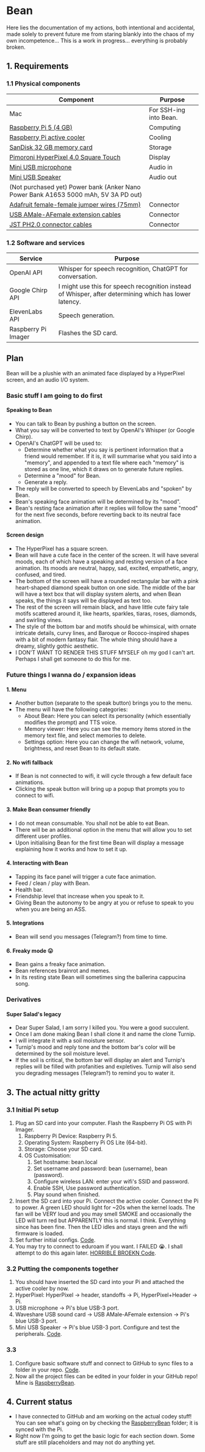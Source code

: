 # Bean
Here lies the documentation of my actions, both intentional and accidental, made solely to prevent future me from staring blankly into the chaos of my own incompetence... This is a work in progress... everything is probably broken.

## 1. Requirements
### 1.1 Physical components
Component | Purpose
--- | ---
Mac | For SSH-ing into Bean.
[Raspberry Pi 5 (4 GB)](https://www.amazon.co.uk/dp/B0CK3L9WD3) | Computing
[Raspberry Pi active cooler](https://www.amazon.co.uk/dp/B0CLXZBR5P) | Cooling
[SanDisk 32 GB memory card](https://www.amazon.co.uk/dp/B06XYHN68L) | Storage
[Pimoroni HyperPixel 4.0 Square Touch](https://www.amazon.co.uk/dp/B07V9K54WV) | Display
[Mini USB microphone](https://www.amazon.co.uk/dp/B0DCZ9M6RV) | Audio in
[Mini USB Speaker](https://www.amazon.co.uk/gp/product/B006RBSHAQ) | Audio out
(Not purchased yet) Power bank (Anker Nano Power Bank A1653 5000 mAh, 5V 3A PD out) |
[Adafruit female-female jumper wires (75mm)](https://www.amazon.co.uk/dp/B071YNFGBR) | Connector
[USB AMale-AFemale extension cables](https://www.amazon.co.uk/dp/B09LYRRQ91) | Connector
[JST PH2.0 connector cables](https://www.amazon.co.uk/dp/B091FHPN1X) | Connector
### 1.2 Software and services
Service | Purpose
--- | ---
OpenAI API | Whisper for speech recognition, ChatGPT for conversation.
Google Chirp API | I might use this for speech recognition instead of Whisper, after determining which has lower latency.
ElevenLabs API | Speech generation.
Raspberry Pi Imager | Flashes the SD card.

## Plan
Bean will be a plushie with an animated face displayed by a HyperPixel screen, and an audio I/O system.
### Basic stuff I am going to do first
#### Speaking to Bean
- You can talk to Bean by pushing a button on the screen.
- What you say will be converted to text by OpenAI's Whisper (or Google Chirp).
- OpenAI's ChatGPT will be used to:
  - Determine whether what you say is pertinent information that a friend would remember. If it is, it will summarise what you said into a "memory", and appended to a text file where each "memory" is stored as one line, which it draws on to generate future replies.
  - Determine a "mood" for Bean.
  - Generate a reply.
- The reply will be converted to speech by ElevenLabs and "spoken" by Bean.
- Bean's speaking face animation will be determined by its "mood".
- Bean's resting face animation after it replies will follow the same "mood" for the next five seconds, before reverting back to its neutral face animation.
#### Screen design
- The HyperPixel has a square screen.
- Bean will have a cute face in the center of the screen. It will have several moods, each of which have a speaking and resting version of a face animation. Its moods are neutral, happy, sad, excited, empathetic, angry, confused, and tired.
- The bottom of the screen will have a rounded rectangular bar with a pink heart-shaped diamond speak button on one side. The middle of the bar will have a text box that will display system alerts, and when Bean speaks, the things it says will be displayed as text too.
- The rest of the screen will remain black, and have little cute fairy tale motifs scattered around it, like hearts, sparkles, tiaras, roses, diamonds, and swirling vines.
- The style of the bottom bar and motifs should be whimsical, with ornate intricate details, curvy lines, and Baroque or Rococo-inspired shapes with a bit of modern fantasy flair. The whole thing should have a dreamy, slightly gothic aesthetic.
- I DON'T WANT TO RENDER THIS STUFF MYSELF oh my god I can't art. Perhaps I shall get someone to do this for me.
### Future things I wanna do / expansion ideas
#### 1. Menu
- Another button (separate to the speak button) brings you to the menu.
- The menu will have the following categories:
  - About Bean: Here you can select its personality (which essentially modifies the prompt) and TTS voice.
  - Memory viewer: Here you can see the memory items stored in the memory text file, and select memories to delete.
  - Settings option: Here you can change the wifi network, volume, brightness, and reset Bean to its default state.
#### 2. No wifi fallback
- If Bean is not connected to wifi, it will cycle through a few default face animations.
- Clicking the speak button will bring up a popup that prompts you to connect to wifi.
#### 3. Make Bean consumer friendly
- I do not mean consumable. You shall not be able to eat Bean.
- There will be an additional option in the menu that will allow you to set different user profiles.
- Upon initialising Bean for the first time Bean will display a message explaining how it works and how to set it up.
#### 4. Interacting with Bean
- Tapping its face panel will trigger a cute face animation.
- Feed / clean / play with Bean.
- Health bar.
- Friendship level that increase when you speak to it.
- Giving Bean the autonomy to be angry at you or refuse to speak to you when you are being an ASS.
#### 5. Integrations
- Bean will send you messages (Telegram?) from time to time.
#### 6. Freaky mode 😛
- Bean gains a freaky face animation.
- Bean references brainrot and memes.
- In its resting state Bean will sometimes sing the ballerina cappucina song.
### Derivatives
#### Super Salad's legacy
- Dear Super Salad, I am sorry I killed you. You were a good succulent.
- Once I am done making Bean I shall clone it and name the clone Turnip.
- I will integrate it with a soil moisture sensor.
- Turnip's mood and reply tone and the bottom bar's color will be determined by the soil moisture level.
- If the soil is critical, the bottom bar will display an alert and Turnip's replies will be filled with profanities and expletives. Turnip will also send you degrading messages (Telegram?) to remind you to water it.

## 3. The actual nitty gritty
### 3.1 Initial Pi setup
1. Plug an SD card into your computer. Flash the Raspberry Pi OS with Pi Imager.
   1. Raspberry Pi Device: Raspberry Pi 5.
   2. Operating System: Raspberry Pi OS Lite (64-bit).
   3. Storage: Choose your SD card.
   4. OS Customisation:
      1. Set hostname: bean.local
      2. Set username and password: bean (username), bean (password).
      3. Configure wireless LAN: enter your wifi's SSID and password.
      4. Enable SSH, Use password authentication.
      5. Play sound when finished.
2. Insert the SD card into your Pi. Connect the active cooler. Connect the Pi to power. A green LED should light for ~20s when the kernel loads. The fan will be VERY loud and you may smell SMOKE and occasionally the LED will turn red but APPARENTLY this is normal. I think. Everything since has been fine. Then the LED idles and stays green and the wifi firmware is loaded.
3. Set further initial configs. [Code](https://github.com/matchadolly/Bean/blob/main/1%20%E2%80%A2%20Initial%20setup%20configs).
4. You may try to connect to eduroam if you want. I FAILED 😭. I shall attempt to do this again later. [HORRIBLE BROEKN Code](https://github.com/matchadolly/Bean/blob/main/2%20%E2%80%A2%20Connect%20to%20eduroam).
### 3.2 Putting the components together
1. You should have inserted the SD card into your Pi and attached the active cooler by now.
2. HyperPixel: HyperPixel → header, standoffs → Pi, HyperPixel+Header → Pi.
3. USB microphone → Pi's blue USB-3 port.
4. Waveshare USB sound card → USB AMale-AFemale extension → Pi's blue USB-3 port.
5. Mini USB Speaker → Pi's blue USB-3 port.
Configure and test the peripherals. [Code](https://github.com/matchadolly/Bean/blob/main/3%20%E2%80%A2%20Peripheral%20configuration%20and%20tests).
### 3.3
1. Configure basic software stuff and connect to GitHub to sync files to a folder in your repo. [Code](https://github.com/matchadolly/Bean/blob/main/4%20%E2%80%A2%20Software%20configs).
2. Now all the project files can be edited in your folder in your GitHub repo! Mine is [RaspberryBean](https://github.com/matchadolly/Bean/tree/main/RaspberryBean).

## 4. Current status
- I have connected to GitHub and am working on the actual codey stuff! You can see what's going on by checking the [RaspberryBean](https://github.com/matchadolly/Bean/tree/main/RaspberryBean) folder; it is synced with the Pi.
- Right now I'm going to get the basic logic for each section down. Some stuff are still placeholders and may not do anything yet.
